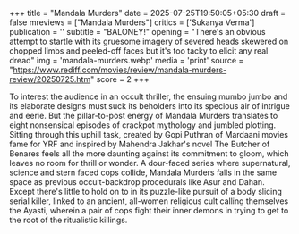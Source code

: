 +++
title = "Mandala Murders"
date = 2025-07-25T19:50:05+05:30
draft = false
mreviews = ["Mandala Murders"]
critics = ['Sukanya Verma']
publication = ''
subtitle = "BALONEY!"
opening = "There's an obvious attempt to startle with its gruesome imagery of severed heads skewered on chopped limbs and peeled-off faces but it's too tacky to elicit any real dread"
img = 'mandala-murders.webp'
media = 'print'
source = "https://www.rediff.com/movies/review/mandala-murders-review/20250725.htm"
score = 2
+++

To interest the audience in an occult thriller, the ensuing mumbo jumbo and its elaborate designs must suck its beholders into its specious air of intrigue and eerie. But the pillar-to-post energy of Mandala Murders translates to eight nonsensical episodes of crackpot mythology and jumbled plotting. Sitting through this uphill task, created by Gopi Puthran of Mardaani movies fame for YRF and inspired by Mahendra Jakhar's novel The Butcher of Benares feels all the more daunting against its commitment to gloom, which leaves no room for thrill or wonder. A dour-faced series where supernatural, science and stern faced cops collide, Mandala Murders falls in the same space as previous occult-backdrop procedurals like Asur and Dahan. Except there's little to hold on to in its puzzle-like pursuit of a body slicing serial killer, linked to an ancient, all-women religious cult calling themselves the Ayasti, wherein a pair of cops fight their inner demons in trying to get to the root of the ritualistic killings.
